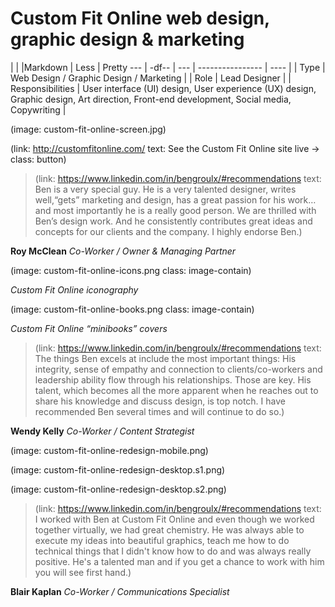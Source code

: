 # Custom Fit Online web design, graphic design & marketing

|           |   |Markdown | Less | Pretty
--- | -df-- | ---
| ---------------- | ---- |
| Type             | Web Design / Graphic Design / Marketing |
| Role             | Lead Designer |
| Responsibilities | User interface (UI) design, User experience (UX) design, Graphic design, Art direction, Front-end development, Social media, Copywriting |


(image: custom-fit-online-screen.jpg)

(link: http://customfitonline.com/ text: See the Custom Fit Online site live → class: button)

> (link: https://www.linkedin.com/in/bengroulx/#recommendations text: Ben is a very special guy. He is a very talented designer, writes well,“gets” marketing and design, has a great passion for his work… and most importantly he is a really good person. We are thrilled with Ben’s design work. And he consistently contributes great ideas and concepts for our clients and the company. I highly endorse Ben.)

**Roy McClean**
*Co-Worker / Owner & Managing Partner*

(image: custom-fit-online-icons.png class: image-contain)

*Custom Fit Online iconography*

(image: custom-fit-online-books.png class: image-contain)

*Custom Fit Online “minibooks” covers*

>(link: https://www.linkedin.com/in/bengroulx/#recommendations text: The things Ben excels at include the most important things: His integrity, sense of empathy and connection to clients/co-workers and leadership ability flow through his relationships. Those are key. His talent, which becomes all the more apparent when he reaches out to share his knowledge and discuss design, is top notch. I have recommended Ben several times and will continue to do so.)

**Wendy Kelly**
*Co-Worker / Content Strategist*

(image: custom-fit-online-redesign-mobile.png)

(image: custom-fit-online-redesign-desktop.s1.png)

(image: custom-fit-online-redesign-desktop.s2.png)

>(link: https://www.linkedin.com/in/bengroulx/#recommendations text: I worked with Ben at Custom Fit Online and even though we worked together virtually, we had great chemistry. He was always able to execute my ideas into beautiful graphics, teach me how to do technical things that I didn't know how to do and was always really positive. He's a talented man and if you get a chance to work with him you will see first hand.)

**Blair Kaplan**
*Co-Worker / Communications Specialist*
